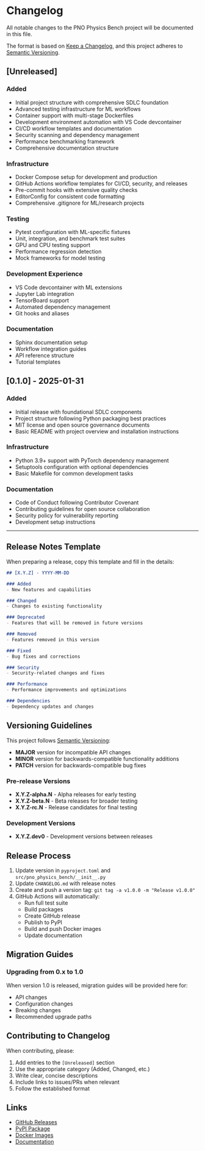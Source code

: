 # Changelog

All notable changes to the PNO Physics Bench project will be documented in this file.

The format is based on [Keep a Changelog](https://keepachangelog.com/en/1.0.0/),
and this project adheres to [Semantic Versioning](https://semver.org/spec/v2.0.0.html).

## [Unreleased]

### Added
- Initial project structure with comprehensive SDLC foundation
- Advanced testing infrastructure for ML workflows
- Container support with multi-stage Dockerfiles
- Development environment automation with VS Code devcontainer
- CI/CD workflow templates and documentation
- Security scanning and dependency management
- Performance benchmarking framework
- Comprehensive documentation structure

### Infrastructure
- Docker Compose setup for development and production
- GitHub Actions workflow templates for CI/CD, security, and releases
- Pre-commit hooks with extensive quality checks
- EditorConfig for consistent code formatting
- Comprehensive .gitignore for ML/research projects

### Testing
- Pytest configuration with ML-specific fixtures
- Unit, integration, and benchmark test suites
- GPU and CPU testing support
- Performance regression detection
- Mock frameworks for model testing

### Development Experience
- VS Code devcontainer with ML extensions
- Jupyter Lab integration
- TensorBoard support
- Automated dependency management
- Git hooks and aliases

### Documentation
- Sphinx documentation setup
- Workflow integration guides
- API reference structure
- Tutorial templates

## [0.1.0] - 2025-01-31

### Added
- Initial release with foundational SDLC components
- Project structure following Python packaging best practices
- MIT license and open source governance documents
- Basic README with project overview and installation instructions

### Infrastructure
- Python 3.9+ support with PyTorch dependency management
- Setuptools configuration with optional dependencies
- Basic Makefile for common development tasks

### Documentation
- Code of Conduct following Contributor Covenant
- Contributing guidelines for open source collaboration
- Security policy for vulnerability reporting
- Development setup instructions

---

## Release Notes Template

When preparing a release, copy this template and fill in the details:

```markdown
## [X.Y.Z] - YYYY-MM-DD

### Added
- New features and capabilities

### Changed
- Changes to existing functionality

### Deprecated
- Features that will be removed in future versions

### Removed
- Features removed in this version

### Fixed
- Bug fixes and corrections

### Security
- Security-related changes and fixes

### Performance
- Performance improvements and optimizations

### Dependencies
- Dependency updates and changes
```

## Versioning Guidelines

This project follows [Semantic Versioning](https://semver.org/):

- **MAJOR** version for incompatible API changes
- **MINOR** version for backwards-compatible functionality additions
- **PATCH** version for backwards-compatible bug fixes

### Pre-release Versions

- **X.Y.Z-alpha.N** - Alpha releases for early testing
- **X.Y.Z-beta.N** - Beta releases for broader testing
- **X.Y.Z-rc.N** - Release candidates for final testing

### Development Versions

- **X.Y.Z.dev0** - Development versions between releases

## Release Process

1. Update version in `pyproject.toml` and `src/pno_physics_bench/__init__.py`
2. Update `CHANGELOG.md` with release notes
3. Create and push a version tag: `git tag -a v1.0.0 -m "Release v1.0.0"`
4. GitHub Actions will automatically:
   - Run full test suite
   - Build packages
   - Create GitHub release
   - Publish to PyPI
   - Build and push Docker images
   - Update documentation

## Migration Guides

### Upgrading from 0.x to 1.0

When version 1.0 is released, migration guides will be provided here for:
- API changes
- Configuration changes
- Breaking changes
- Recommended upgrade paths

## Contributing to Changelog

When contributing, please:
1. Add entries to the `[Unreleased]` section
2. Use the appropriate category (Added, Changed, etc.)
3. Write clear, concise descriptions
4. Include links to issues/PRs when relevant
5. Follow the established format

## Links

- [GitHub Releases](https://github.com/yourusername/pno-physics-bench/releases)
- [PyPI Package](https://pypi.org/project/pno-physics-bench/)
- [Docker Images](https://hub.docker.com/r/pno-physics-bench)
- [Documentation](https://pno-physics-bench.readthedocs.io)